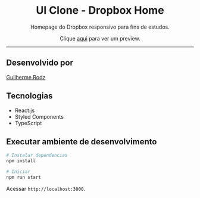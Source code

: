 <h1 align="center">
UI Clone - Dropbox Home
</h1>

<p align="center">Homepage do Dropbox responsivo para fins de estudos.</p>
<p align="center">Clique <a href="https://jfmacedo-clone-dropbox.netlify.app/">aqui</a> para ver um preview.</p>
<hr>

## Desenvolvido por

[Guilherme Rodz](https://github.com/guilhermerodz)

## Tecnologias

- React.js
- Styled Components
- TypeScript

## Executar ambiente de desenvolvimento

```bash
# Instalar dependencias
npm install

# Iniciar
npm run start
```
Acessar `http://localhost:3000`.<br />